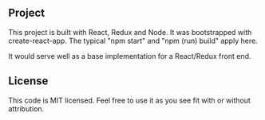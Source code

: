 ## Project

This project is built with React, Redux and Node.  It was bootstrapped with 
create-react-app. The typical "npm start" and "npm (run) build" apply here. 

It would serve well as a base implementation for a React/Redux front end.

## License

This code is MIT licensed. Feel free to use it as you see fit with or without attribution.